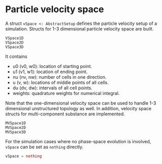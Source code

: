# Particle velocity space

A struct `vSpace <: AbstractSetup` defines the particle velocity setup of a simulation.
Structs for 1-3 dimensional particle velocity space are built.
```@docs
VSpace1D
VSpace2D
VSpace3D
```
It contains
- u0 (v0, w0): location of starting point.
- u1 (v1, w1): location of ending point.
- nu (nv, nw): number of cells in one direction.
- u (v, w): locations of middle points of all cells.
- du (dv, dw): intervals of all cell points.
- weights: quadrature weights for numerical integral.

Note that the one-dimensional velocity space can be used to handle 1-3 dimensional unstructured topology as well.
In addition, velocity space structs for multi-component substance are implemented.
```@docs
MVSpace1D
MVSpace2D
MVSpace3D
```

For the simulation cases where no phase-space evolution is involved, `vSpace` can be set as `nothing` directly.
```julia
vSpace = nothing
```